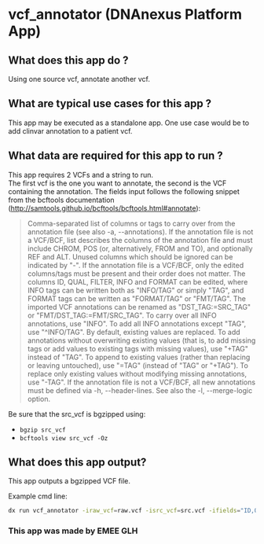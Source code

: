 <!-- dx-header -->
# vcf_annotator (DNAnexus Platform App)

## What does this app do ?

Using one source vcf, annotate another vcf.

## What are typical use cases for this app ?

This app may be executed as a standalone app. One use case would be to add clinvar annotation to a patient vcf.

## What data are required for this app to run ?

This app requires 2 VCFs and a string to run.  
The first vcf is the one you want to annotate, the second is the VCF containing the annotation. The fields input follows the following snippet from the bcftools documentation (http://samtools.github.io/bcftools/bcftools.html#annotate):

> Comma-separated list of columns or tags to carry over from the annotation file (see also -a, --annotations). If the annotation file is not a VCF/BCF, list describes the columns of the annotation file and must include CHROM, POS (or, alternatively, FROM and TO), and optionally REF and ALT. Unused columns which should be ignored can be indicated by "-". If the annotation file is a VCF/BCF, only the edited columns/tags must be present and their order does not matter. The columns ID, QUAL, FILTER, INFO and FORMAT can be edited, where INFO tags can be written both as "INFO/TAG" or simply "TAG", and FORMAT tags can be written as "FORMAT/TAG" or "FMT/TAG". The imported VCF annotations can be renamed as "DST_TAG:=SRC_TAG" or "FMT/DST_TAG:=FMT/SRC_TAG". To carry over all INFO annotations, use "INFO". To add all INFO annotations except "TAG", use "^INFO/TAG". By default, existing values are replaced. To add annotations without overwriting existing values (that is, to add missing tags or add values to existing tags with missing values), use "+TAG" instead of "TAG". To append to existing values (rather than replacing or leaving untouched), use "=TAG" (instead of "TAG" or "+TAG"). To replace only existing values without modifying missing annotations, use "-TAG". If the annotation file is not a VCF/BCF, all new annotations must be defined via -h, --header-lines. See also the -l, --merge-logic option.

Be sure that the src_vcf is bgzipped using:

- `bgzip src_vcf`
- `bcftools view src_vcf -Oz`

## What does this app output?

This app outputs a bgzipped VCF file.

Example cmd line:

``` bash
dx run vcf_annotator -iraw_vcf=raw.vcf -isrc_vcf=src.vcf -ifields="ID,QUAL,+TAG" -o annotated.vcf.gz
```

### This app was made by EMEE GLH
